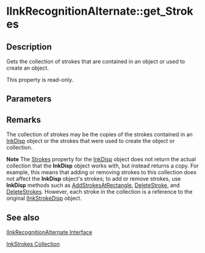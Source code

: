 # IInkRecognitionAlternate::get_Strokes

## Description

Gets the collection of strokes that are contained in an object or used to create an object.

This property is read-only.

## Parameters

## Remarks

The collection of strokes may be the copies of the strokes contained in an [InkDisp](https://learn.microsoft.com/windows/desktop/tablet/inkdisp-class) object or the strokes that were used to create the object or collection.

**Note** The [Strokes](https://learn.microsoft.com/windows/desktop/api/msinkaut15/nf-msinkaut15-iinkdivisionresult-get_strokes) property for the [InkDisp](https://learn.microsoft.com/windows/desktop/tablet/inkdisp-class) object does not return the actual collection that the **InkDisp** object works with, but instead returns a copy. For example, this means that adding or removing strokes to this collection does not affect the **InkDisp** object's strokes; to add or remove strokes, use **InkDisp** methods such as [AddStrokesAtRectangle](https://learn.microsoft.com/windows/desktop/api/msinkaut/nf-msinkaut-iinkdisp-addstrokesatrectangle), [DeleteStroke](https://learn.microsoft.com/windows/desktop/api/msinkaut/nf-msinkaut-iinkdisp-deletestroke), and [DeleteStrokes](https://learn.microsoft.com/windows/desktop/api/msinkaut/nf-msinkaut-iinkdisp-deletestrokes). However, each stroke in the collection is a reference to the original [IInkStrokeDisp](https://learn.microsoft.com/windows/desktop/api/msinkaut/nn-msinkaut-iinkstrokedisp) object.

## See also

[IInkRecognitionAlternate Interface](https://learn.microsoft.com/windows/desktop/api/msinkaut/nn-msinkaut-iinkrecognitionalternate)

[InkStrokes Collection](https://learn.microsoft.com/previous-versions/windows/desktop/legacy/ms703293(v=vs.85))